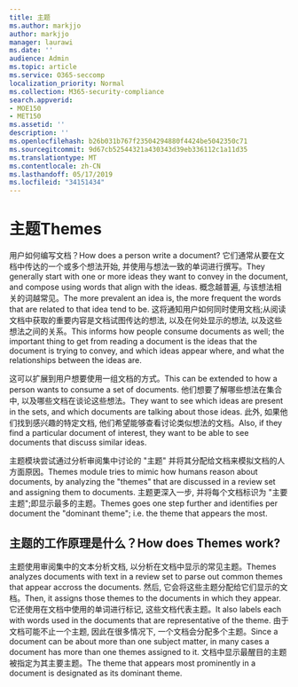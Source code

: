 ```yaml
---
title: 主题
ms.author: markjjo
author: markjjo
manager: laurawi
ms.date: ''
audience: Admin
ms.topic: article
ms.service: O365-seccomp
localization_priority: Normal
ms.collection: M365-security-compliance
search.appverid:
- MOE150
- MET150
ms.assetid: ''
description: ''
ms.openlocfilehash: b26b031b767f23504294880f4424be5042350c71
ms.sourcegitcommit: 9d67cb52544321a430343d39eb336112c1a11d35
ms.translationtype: MT
ms.contentlocale: zh-CN
ms.lasthandoff: 05/17/2019
ms.locfileid: "34151434"
---
```

# <a name="themes"></a><span data-ttu-id="9f212-102">主题</span><span class="sxs-lookup"><span data-stu-id="9f212-102">Themes</span></span>
<span data-ttu-id="9f212-103">用户如何编写文档？</span><span class="sxs-lookup"><span data-stu-id="9f212-103">How does a person write a document?</span></span> <span data-ttu-id="9f212-104">它们通常从要在文档中传达的一个或多个想法开始, 并使用与想法一致的单词进行撰写。</span><span class="sxs-lookup"><span data-stu-id="9f212-104">They generally start with one or more ideas they want to convey in the document, and compose using words that align with the ideas.</span></span> <span data-ttu-id="9f212-105">概念越普遍, 与该想法相关的词越常见。</span><span class="sxs-lookup"><span data-stu-id="9f212-105">The more prevalent an idea is, the more frequent the words that are related to that idea tend to be.</span></span> <span data-ttu-id="9f212-106">这将通知用户如何同时使用文档;从阅读文档中获取的重要内容是文档试图传达的想法, 以及在何处显示的想法, 以及这些想法之间的关系。</span><span class="sxs-lookup"><span data-stu-id="9f212-106">This informs how people consume documents as well; the important thing to get from reading a document is the ideas that the document is trying to convey, and which ideas appear where, and what the relationships between the ideas are.</span></span>

<span data-ttu-id="9f212-107">这可以扩展到用户想要使用一组文档的方式。</span><span class="sxs-lookup"><span data-stu-id="9f212-107">This can be extended to how a person wants to consume a set of documents.</span></span> <span data-ttu-id="9f212-108">他们想要了解哪些想法在集合中, 以及哪些文档在谈论这些想法。</span><span class="sxs-lookup"><span data-stu-id="9f212-108">They want to see which ideas are present in the sets, and which documents are talking about those ideas.</span></span> <span data-ttu-id="9f212-109">此外, 如果他们找到感兴趣的特定文档, 他们希望能够查看讨论类似想法的文档。</span><span class="sxs-lookup"><span data-stu-id="9f212-109">Also, if they find a particular document of interest, they want to be able to see documents that discuss similar ideas.</span></span>

<span data-ttu-id="9f212-110">主题模块尝试通过分析审阅集中讨论的 "主题" 并将其分配给文档来模拟文档的人方面原因。</span><span class="sxs-lookup"><span data-stu-id="9f212-110">Themes module tries to mimic how humans reason about documents, by analyzing the "themes" that are discussed in a review set and assigning them to documents.</span></span> <span data-ttu-id="9f212-111">主题更深入一步, 并将每个文档标识为 "主要主题";即显示最多的主题。</span><span class="sxs-lookup"><span data-stu-id="9f212-111">Themes goes one step further and identifies per document the "dominant theme"; i.e. the theme that appears the most.</span></span>

## <a name="how-does-themes-work"></a><span data-ttu-id="9f212-112">主题的工作原理是什么？</span><span class="sxs-lookup"><span data-stu-id="9f212-112">How does Themes work?</span></span>
<span data-ttu-id="9f212-113">主题使用审阅集中的文本分析文档, 以分析在文档中显示的常见主题。</span><span class="sxs-lookup"><span data-stu-id="9f212-113">Themes analyzes documents with text in a review set to parse out common themes that appear accross the documents.</span></span> <span data-ttu-id="9f212-114">然后, 它会将这些主题分配给它们显示的文档。</span><span class="sxs-lookup"><span data-stu-id="9f212-114">Then, it assigns those themes to the documents in which they appear.</span></span> <span data-ttu-id="9f212-115">它还使用在文档中使用的单词进行标记, 这些文档代表主题。</span><span class="sxs-lookup"><span data-stu-id="9f212-115">It also labels each with words used in the documents that are representative of the theme.</span></span> <span data-ttu-id="9f212-116">由于文档可能不止一个主题, 因此在很多情况下, 一个文档会分配多个主题。</span><span class="sxs-lookup"><span data-stu-id="9f212-116">Since a document can be about more than one subject matter, in many cases a document has more than one themes assigned to it.</span></span> <span data-ttu-id="9f212-117">文档中显示最醒目的主题被指定为其主要主题。</span><span class="sxs-lookup"><span data-stu-id="9f212-117">The theme that appears most prominently in a document is designated as its dominant theme.</span></span>